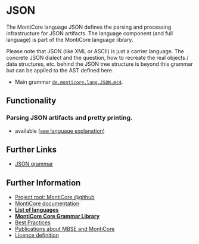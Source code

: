 <!-- (c) https://github.com/MontiCore/monticore -->
# JSON

The MontiCore language JSON defines the parsing and processing infrastructure 
for JSON artifacts. The language component (and full language) is part of the
MontiCore language library.

Please note that JSON (like XML or ASCII) is just a carrier language.
The concrete JSON dialect and the question, how to recreate the
real objects / data structures, etc. behind the JSON tree structure
is beyond this grammar but can be applied to the AST defined here.

* Main grammar
  [`de.monticore.lang.JSON.mc4`](src/main/grammars/de/monticore/lang/JSON.mc4).


## Functionality

### Parsing JSON artifacts and pretty printing.
* available ([see language explanation](src/main/grammars/de/monticore/lang/json.md))
  

## Further Links

* [JSON grammar](src/main/grammars/de/monticore/lang/JSON.mc4)

## Further Information

* [Project root: MontiCore @github](https://github.com/MontiCore/monticore)
* [MontiCore documentation](http://www.monticore.de/)
* [**List of languages**](https://github.com/MontiCore/monticore/blob/dev/docs/Languages.md)
* [**MontiCore Core Grammar Library**](https://github.com/MontiCore/monticore/blob/dev/monticore-grammar/src/main/grammars/de/monticore/Grammars.md)
* [Best Practices](https://github.com/MontiCore/monticore/blob/dev/docs/BestPractices.md)
* [Publications about MBSE and MontiCore](https://www.se-rwth.de/publications/)
* [Licence definition](https://github.com/MontiCore/monticore/blob/master/00.org/Licenses/LICENSE-MONTICORE-3-LEVEL.md)

